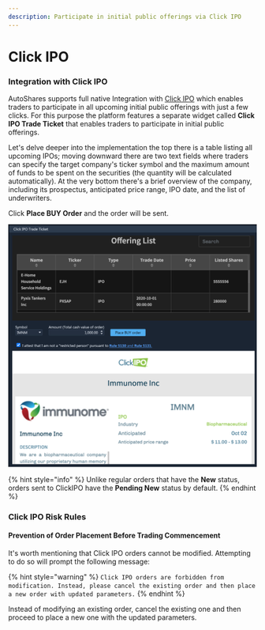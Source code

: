 ```yaml
---
description: Participate in initial public offerings via Click IPO
---
```


# Click IPO

### Integration with Click IPO

AutoShares supports full native Integration with [Click IPO](https://clickipo.com/how/) which enables traders to participate in all upcoming initial public offerings with just a few clicks. For this purpose the platform features a separate widget called **Click IPO Trade Ticket** that enables traders to participate in initial public offerings.

Let's delve deeper into the implementation the top there is a table listing all upcoming IPOs; moving downward there are two text fields where traders can specify the target company's ticker symbol and the maximum amount of funds to be spent on the securities \(the quantity will be calculated automatically\). At the very bottom there's a brief overview of the company, including its prospectus, anticipated price range, IPO date, and the list of underwriters.

Click **Place BUY Order** and the order will be sent. 

![](../../../.gitbook/assets/screenshot-2020-09-30-at-12.29.52.png)

{% hint style="info" %}
Unlike regular orders that have the **New** status, orders sent to ClickIPO have the **Pending New** status by default.
{% endhint %}

### Click IPO Risk Rules

#### Prevention of Order Placement Before Trading Commencement

It's worth mentioning that Click IPO orders cannot be modified. Attempting to do so will prompt the following message:

{% hint style="warning" %}
`Click IPO orders are forbidden from modification. Instead, please cancel the existing order and then place a new order with updated parameters.`
{% endhint %}

Instead of modifying an existing order, cancel the existing one and then proceed to place a new one with the updated parameters.

